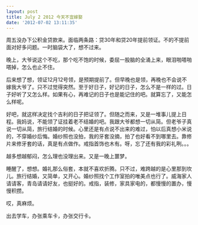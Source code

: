 ```yaml
---
layout: post
title: July 2 2012 今天不宜嫁娶
date: '2012-07-02 13:11:35'
---
```



 周五没办下公积金贷款来。面临两条路：贷30年和贷20年提前领证。不的不提前面对好多问题。一时脑袋大了，想不过来。

 晚上，大爷说这个不吃，那个吃不饱的时候，委屈一股脑的全涌上来，眼泪啪嗒啪嗒掉，怎么也止不住。

 后来想了想，领证12月12号领，是预期提前了。但早晚也是领，再晚也不会说不嫁我大爷了。只不过觉得突然。至于好日子，好记的日子，怎么不是一样的过。日子好听了又怎么样。如果有心，再难记的日子也是能记住的吧。就算忘了，又能怎么样呢。

 好吧，就这样决定找个吉利的日子把证领了。但随之而来，又是一堆事儿提上日程。我妈说，不能领了证挂着老不结婚的吧。我跟大爷都想一切从简。但老爷子真说一切从简，旅行结婚的时候。心里还是有点说不出来的难过，怕以后真想小米说的，不穿婚纱后悔。婚纱照也没拍，我的牙套没摘，拍了也好看不到哪里去。靠修片来修牙套的话，真是有点做作。戒指首饰也木有。呀，忘了还有我的彩礼咧。。。

 越多想越郁闷，怎么理也没理出来。又是一晚上噩梦。

 睡醒了，想想。婚礼那么俗套，本就不喜欢折腾。只不过，难跨越的是心里那到坎儿。旅行结婚，又简单，又开心。婚纱照找个工作室拍的唯美点也行了。威海家人请请客，青岛请请好友，也挺好的。戒指，装修，家具家电的，都慢慢的置办，慢慢积攒。

 哎，真麻烦。

 出去学车，办张乘车卡，办张交行卡。


